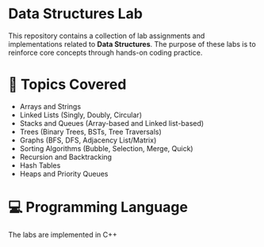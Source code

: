 # Data Structures Lab

This repository contains a collection of lab assignments and implementations related to **Data Structures**. 
The purpose of these labs is to reinforce core concepts through hands-on coding practice.

# 📘 Topics Covered

- Arrays and Strings
- Linked Lists (Singly, Doubly, Circular)
- Stacks and Queues (Array-based and Linked list-based)
- Trees (Binary Trees, BSTs, Tree Traversals)
- Graphs (BFS, DFS, Adjacency List/Matrix)
- Sorting Algorithms (Bubble, Selection, Merge, Quick)
- Recursion and Backtracking
- Hash Tables
- Heaps and Priority Queues

# 💻 Programming Language

The labs are implemented in C++


